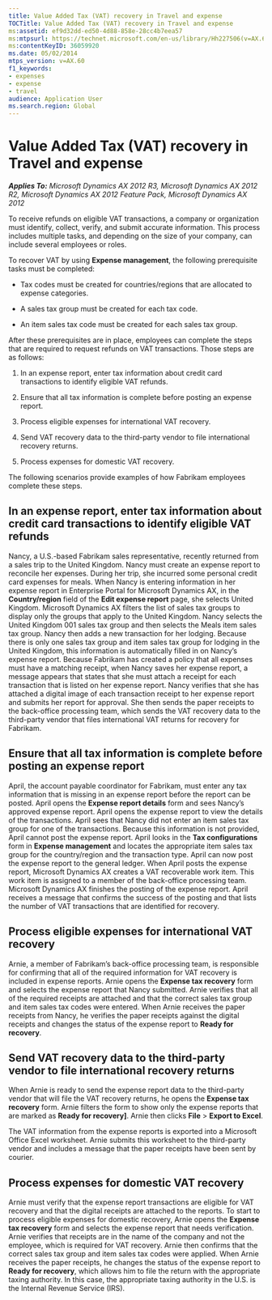 ```yaml
---
title: Value Added Tax (VAT) recovery in Travel and expense
TOCTitle: Value Added Tax (VAT) recovery in Travel and expense
ms:assetid: ef9d32dd-ed50-4d88-858e-28cc4b7eea57
ms:mtpsurl: https://technet.microsoft.com/en-us/library/Hh227506(v=AX.60)
ms:contentKeyID: 36059920
ms.date: 05/02/2014
mtps_version: v=AX.60
f1_keywords:
- expenses
- expense
- travel
audience: Application User
ms.search.region: Global
---
```


# Value Added Tax (VAT) recovery in Travel and expense 


_**Applies To:** Microsoft Dynamics AX 2012 R3, Microsoft Dynamics AX 2012 R2, Microsoft Dynamics AX 2012 Feature Pack, Microsoft Dynamics AX 2012_

To receive refunds on eligible VAT transactions, a company or organization must identify, collect, verify, and submit accurate information. This process includes multiple tasks, and depending on the size of your company, can include several employees or roles.

To recover VAT by using **Expense management**, the following prerequisite tasks must be completed:

  - Tax codes must be created for countries/regions that are allocated to expense categories.

  - A sales tax group must be created for each tax code.

  - An item sales tax code must be created for each sales tax group.

After these prerequisites are in place, employees can complete the steps that are required to request refunds on VAT transactions. Those steps are as follows:

1.  In an expense report, enter tax information about credit card transactions to identify eligible VAT refunds.

2.  Ensure that all tax information is complete before posting an expense report.

3.  Process eligible expenses for international VAT recovery.

4.  Send VAT recovery data to the third-party vendor to file international recovery returns.

5.  Process expenses for domestic VAT recovery.

The following scenarios provide examples of how Fabrikam employees complete these steps.

## In an expense report, enter tax information about credit card transactions to identify eligible VAT refunds

Nancy, a U.S.-based Fabrikam sales representative, recently returned from a sales trip to the United Kingdom. Nancy must create an expense report to reconcile her expenses. During her trip, she incurred some personal credit card expenses for meals. When Nancy is entering information in her expense report in Enterprise Portal for Microsoft Dynamics AX, in the **Country/region** field of the **Edit expense report** page, she selects United Kingdom. Microsoft Dynamics AX filters the list of sales tax groups to display only the groups that apply to the United Kingdom. Nancy selects the United Kingdom 001 sales tax group and then selects the Meals item sales tax group. Nancy then adds a new transaction for her lodging. Because there is only one sales tax group and item sales tax group for lodging in the United Kingdom, this information is automatically filled in on Nancy’s expense report. Because Fabrikam has created a policy that all expenses must have a matching receipt, when Nancy saves her expense report, a message appears that states that she must attach a receipt for each transaction that is listed on her expense report. Nancy verifies that she has attached a digital image of each transaction receipt to her expense report and submits her report for approval. She then sends the paper receipts to the back-office processing team, which sends the VAT recovery data to the third-party vendor that files international VAT returns for recovery for Fabrikam.

## Ensure that all tax information is complete before posting an expense report

April, the account payable coordinator for Fabrikam, must enter any tax information that is missing in an expense report before the report can be posted. April opens the **Expense report details** form and sees Nancy’s approved expense report. April opens the expense report to view the details of the transactions. April sees that Nancy did not enter an item sales tax group for one of the transactions. Because this information is not provided, April cannot post the expense report. April looks in the **Tax configurations** form in **Expense management** and locates the appropriate item sales tax group for the country/region and the transaction type. April can now post the expense report to the general ledger. When April posts the expense report, Microsoft Dynamics AX creates a VAT recoverable work item. This work item is assigned to a member of the back-office processing team. Microsoft Dynamics AX finishes the posting of the expense report. April receives a message that confirms the success of the posting and that lists the number of VAT transactions that are identified for recovery.

## Process eligible expenses for international VAT recovery

Arnie, a member of Fabrikam’s back-office processing team, is responsible for confirming that all of the required information for VAT recovery is included in expense reports. Arnie opens the **Expense tax recovery** form and selects the expense report that Nancy submitted. Arnie verifies that all of the required receipts are attached and that the correct sales tax group and item sales tax codes were entered. When Arnie receives the paper receipts from Nancy, he verifies the paper receipts against the digital receipts and changes the status of the expense report to **Ready for recovery**.

## Send VAT recovery data to the third-party vendor to file international recovery returns

When Arnie is ready to send the expense report data to the third-party vendor that will file the VAT recovery returns, he opens the **Expense tax recovery** form. Arnie filters the form to show only the expense reports that are marked as **Ready for recovery\]**. Arnie then clicks **File** \> **Export to Excel**.

The VAT information from the expense reports is exported into a Microsoft Office Excel worksheet. Arnie submits this worksheet to the third-party vendor and includes a message that the paper receipts have been sent by courier.

## Process expenses for domestic VAT recovery

Arnie must verify that the expense report transactions are eligible for VAT recovery and that the digital receipts are attached to the reports. To start to process eligible expenses for domestic recovery, Arnie opens the **Expense tax recovery** form and selects the expense report that needs verification. Arnie verifies that receipts are in the name of the company and not the employee, which is required for VAT recovery. Arnie then confirms that the correct sales tax group and item sales tax codes were applied. When Arnie receives the paper receipts, he changes the status of the expense report to **Ready for recovery**, which allows him to file the return with the appropriate taxing authority. In this case, the appropriate taxing authority in the U.S. is the Internal Revenue Service (IRS).

  


